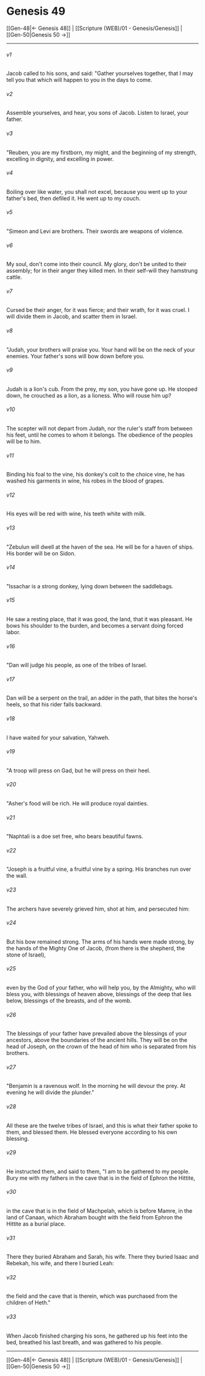 # Genesis 49

[[Gen-48|← Genesis 48]] | [[Scripture (WEB)/01 - Genesis/Genesis]] | [[Gen-50|Genesis 50 →]]
***



###### v1 
Jacob called to his sons, and said: "Gather yourselves together, that I may tell you that which will happen to you in the days to come. 

###### v2 
Assemble yourselves, and hear, you sons of Jacob. Listen to Israel, your father. 

###### v3 
"Reuben, you are my firstborn, my might, and the beginning of my strength, excelling in dignity, and excelling in power. 

###### v4 
Boiling over like water, you shall not excel, because you went up to your father's bed, then defiled it. He went up to my couch. 

###### v5 
"Simeon and Levi are brothers. Their swords are weapons of violence. 

###### v6 
My soul, don't come into their council. My glory, don't be united to their assembly; for in their anger they killed men. In their self-will they hamstrung cattle. 

###### v7 
Cursed be their anger, for it was fierce; and their wrath, for it was cruel. I will divide them in Jacob, and scatter them in Israel. 

###### v8 
"Judah, your brothers will praise you. Your hand will be on the neck of your enemies. Your father's sons will bow down before you. 

###### v9 
Judah is a lion's cub. From the prey, my son, you have gone up. He stooped down, he crouched as a lion, as a lioness. Who will rouse him up? 

###### v10 
The scepter will not depart from Judah, nor the ruler's staff from between his feet, until he comes to whom it belongs. The obedience of the peoples will be to him. 

###### v11 
Binding his foal to the vine, his donkey's colt to the choice vine, he has washed his garments in wine, his robes in the blood of grapes. 

###### v12 
His eyes will be red with wine, his teeth white with milk. 

###### v13 
"Zebulun will dwell at the haven of the sea. He will be for a haven of ships. His border will be on Sidon. 

###### v14 
"Issachar is a strong donkey, lying down between the saddlebags. 

###### v15 
He saw a resting place, that it was good, the land, that it was pleasant. He bows his shoulder to the burden, and becomes a servant doing forced labor. 

###### v16 
"Dan will judge his people, as one of the tribes of Israel. 

###### v17 
Dan will be a serpent on the trail, an adder in the path, that bites the horse's heels, so that his rider falls backward. 

###### v18 
I have waited for your salvation, Yahweh. 

###### v19 
"A troop will press on Gad, but he will press on their heel. 

###### v20 
"Asher's food will be rich. He will produce royal dainties. 

###### v21 
"Naphtali is a doe set free, who bears beautiful fawns. 

###### v22 
"Joseph is a fruitful vine, a fruitful vine by a spring. His branches run over the wall. 

###### v23 
The archers have severely grieved him, shot at him, and persecuted him: 

###### v24 
But his bow remained strong. The arms of his hands were made strong, by the hands of the Mighty One of Jacob, (from there is the shepherd, the stone of Israel), 

###### v25 
even by the God of your father, who will help you, by the Almighty, who will bless you, with blessings of heaven above, blessings of the deep that lies below, blessings of the breasts, and of the womb. 

###### v26 
The blessings of your father have prevailed above the blessings of your ancestors, above the boundaries of the ancient hills. They will be on the head of Joseph, on the crown of the head of him who is separated from his brothers. 

###### v27 
"Benjamin is a ravenous wolf. In the morning he will devour the prey. At evening he will divide the plunder." 

###### v28 
All these are the twelve tribes of Israel, and this is what their father spoke to them, and blessed them. He blessed everyone according to his own blessing. 

###### v29 
He instructed them, and said to them, "I am to be gathered to my people. Bury me with my fathers in the cave that is in the field of Ephron the Hittite, 

###### v30 
in the cave that is in the field of Machpelah, which is before Mamre, in the land of Canaan, which Abraham bought with the field from Ephron the Hittite as a burial place. 

###### v31 
There they buried Abraham and Sarah, his wife. There they buried Isaac and Rebekah, his wife, and there I buried Leah: 

###### v32 
the field and the cave that is therein, which was purchased from the children of Heth." 

###### v33 
When Jacob finished charging his sons, he gathered up his feet into the bed, breathed his last breath, and was gathered to his people.

***
[[Gen-48|← Genesis 48]] | [[Scripture (WEB)/01 - Genesis/Genesis]] | [[Gen-50|Genesis 50 →]]
